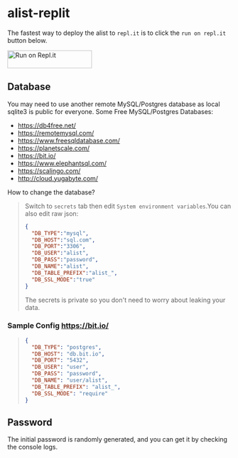 # alist-replit

The fastest way to deploy the alist to `repl.it` is to click the `run on repl.it` button below.

<a href="https://repl.it/github/alist-org/alist-replit">
  <img alt="Run on Repl.it" src="https://repl.it/badge/github/wanguoking/alist-a" style="height: 40px; width: 190px;" />
</a>

## Database
You may need to use another remote MySQL/Postgres database as local sqlite3 is public for everyone. Some Free MySQL/Postgres Databases:

- https://db4free.net/
- https://remotemysql.com/
- https://www.freesqldatabase.com/
- https://planetscale.com/
- https://bit.io/
- https://www.elephantsql.com/
- https://scalingo.com/
- http://cloud.yugabyte.com/

How to change the database?
> Switch to `secrets` tab then edit `System environment variables`.You can also edit raw json:
> ```json
> {
>   "DB_TYPE":"mysql",
>   "DB_HOST":"sql.com",
>   "DB_PORT":"3306",
>   "DB_USER":"alist",
>   "DB_PASS":"password",
>   "DB_NAME":"alist",
>   "DB_TABLE_PREFIX":"alist_",
>   "DB_SSL_MODE":"true"
> }
> ```
> The secrets is private so you don't need to worry about leaking your data.

### Sample Config https://bit.io/
> ```json
> {
>   "DB_TYPE": "postgres",
>   "DB_HOST": "db.bit.io",
>   "DB_PORT": "5432",
>   "DB_USER": "user",
>   "DB_PASS": "password",
>   "DB_NAME": "user/alist",
>   "DB_TABLE_PREFIX": "alist_",
>   "DB_SSL_MODE": "require"
> }
> ```

## Password
The initial password is randomly generated, and you can get it by checking the console logs.
